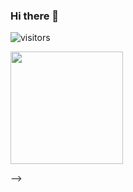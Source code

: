 ### Hi there 👋

![visitors](https://visitor-badge.glitch.me/badge?page_id=page.id)

<img height="180em" src="https://github-readme-stats.vercel.app/api?username=Meet2147&show_icons=true&hide_border=true&&count_private=true&include_all_commits=true" />

-->
